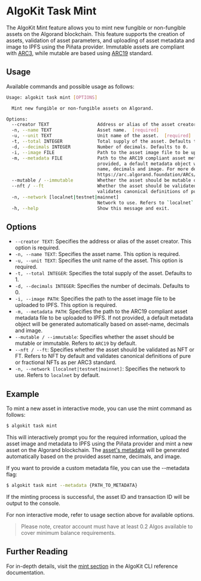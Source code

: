 # AlgoKit Task Mint

The AlgoKit Mint feature allows you to mint new fungible or non-fungible assets on the Algorand blockchain. This feature supports the creation of assets, validation of asset parameters, and uploading of asset metadata and image to IPFS using the Piñata provider. Immutable assets are compliant with [ARC3](https://arc.algorand.foundation/ARCs/arc-0003), while mutable are based using [ARC19](https://arc.algorand.foundation/ARCs/arc-0019) standard.

## Usage

Available commands and possible usage as follows:

```bash
Usage: algokit task mint [OPTIONS]

  Mint new fungible or non-fungible assets on Algorand.

Options:
  --creator TEXT                  Address or alias of the asset creator.  [required]
  -n, --name TEXT                 Asset name.  [required]
  -u, --unit TEXT                 Unit name of the asset.  [required]
  -t, --total INTEGER             Total supply of the asset. Defaults to 1.
  -d, --decimals INTEGER          Number of decimals. Defaults to 0.
  -i, --image FILE                Path to the asset image file to be uploaded to IPFS.  [required]
  -m, --metadata FILE             Path to the ARC19 compliant asset metadata file to be uploaded to IPFS. If not
                                  provided, a default metadata object will be generated automatically based on asset-
                                  name, decimals and image. For more details refer to
                                  https://arc.algorand.foundation/ARCs/arc-0003#json-metadata-file-schema.
  --mutable / --immutable         Whether the asset should be mutable or immutable. Refers to `ARC19` by default.
  --nft / --ft                    Whether the asset should be validated as NFT or FT. Refers to NFT by default and
                                  validates canonical definitions of pure or fractional NFTs as per ARC3 standard.
  -n, --network [localnet|testnet|mainnet]
                                  Network to use. Refers to `localnet` by default.
  -h, --help                      Show this message and exit.
```

## Options

- `--creator TEXT`: Specifies the address or alias of the asset creator. This option is required.
- `-n, --name TEXT`: Specifies the asset name. This option is required.
- `-u, --unit TEXT`: Specifies the unit name of the asset. This option is required.
- `-t, --total INTEGER`: Specifies the total supply of the asset. Defaults to 1.
- `-d, --decimals INTEGER`: Specifies the number of decimals. Defaults to 0.
- `-i, --image PATH`: Specifies the path to the asset image file to be uploaded to IPFS. This option is required.
- `-m, --metadata PATH`: Specifies the path to the ARC19 compliant asset metadata file to be uploaded to IPFS. If not provided, a default metadata object will be generated automatically based on asset-name, decimals and image.
- `--mutable / --immutable`: Specifies whether the asset should be mutable or immutable. Refers to `ARC19` by default.
- `--nft / --ft`: Specifies whether the asset should be validated as NFT or FT. Refers to NFT by default and validates canonical definitions of pure or fractional NFTs as per ARC3 standard.
- `-n, --network [localnet|testnet|mainnet]`: Specifies the network to use. Refers to `localnet` by default.

## Example

To mint a new asset in interactive mode, you can use the mint command as follows:

```bash
$ algokit task mint
```

This will interactively prompt you for the required information, upload the asset image and metadata to IPFS using the Piñata provider and mint a new asset on the Algorand blockchain. The [asset's metadata](https://arc.algorand.foundation/ARCs/arc-0003#json-metadata-file-schema) will be generated automatically based on the provided asset name, decimals, and image.

If you want to provide a custom metadata file, you can use the --metadata flag:

```bash
$ algokit task mint --metadata {PATH_TO_METADATA}
```

If the minting process is successful, the asset ID and transaction ID will be output to the console.

For non interactive mode, refer to usage section above for available options.

> Please note, creator account must have at least 0.2 Algos available to cover minimum balance requirements.

## Further Reading

For in-depth details, visit the [mint section](../../cli-reference.md#mint) in the AlgoKit CLI reference documentation.
